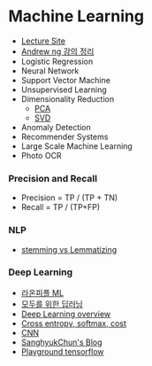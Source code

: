 # Machine Learning

* [Lecture Site](https://wikidocs.net/book/587)
* [Andrew ng 강의 정리](https://www.slideshare.net/freepsw/coursera-machine-learning-by-andrew-ng)
* Logistic Regression
* Neural Network
* Support Vector Machine
* Unsupervised Learning
* Dimensionality Reduction
  * [PCA](https://ratsgo.github.io/machine%20learning/2017/04/24/PCA/)
  * [SVD](https://ratsgo.github.io/from%20frequency%20to%20semantics/2017/04/06/pcasvdlsa/)
* Anomaly Detection
* Recommender Systems
* Large Scale Machine Learning
* Photo OCR

### Precision and Recall
* Precision = TP / \(TP + TN\)
* Recall = TP  /  \(TP+FP\)

### NLP
* [stemming vs Lemmatizing](http://blog.naver.com/PostView.nhn?blogId=vangarang&logNo=220963244354)

### Deep Learning
* [라온피플 ML](https://m.blog.naver.com/laonple/220571820368)
* [모두를 위한 딥러닝](https://hunkim.github.io/ml/)
* [Deep Learning overview](https://arxiv.org/pdf/1404.7828v4.pdf)
* [Cross entropy, softmax, cost](http://neuralnetworksanddeeplearning.com/chap3.html)
* [CNN](http://ufldl.stanford.edu/tutorial/supervised/ConvolutionalNeuralNetwork/)
* [SanghyukChun's Blog](http://sanghyukchun.github.io/archives/)
* [Playground tensorflow](https://playground.tensorflow.org/#activation=tanh&batchSize=10&dataset=circle&regDataset=reg-plane&learningRate=0.03&regularizationRate=0&noise=0&networkShape=4,2&seed=0.13675&showTestData=false&discretize=false&percTrainData=50&x=true&y=true&xTimesY=false&xSquared=false&ySquared=false&cosX=false&sinX=false&cosY=false&sinY=false&collectStats=false&problem=classification&initZero=false&hideText=false)
